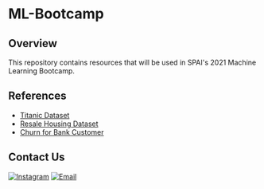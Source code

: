 # ML-Bootcamp
## Overview
This repository contains resources that will be used in SPAI's 2021 Machine Learning Bootcamp.

## References
- [Titanic Dataset](https://data.world/nrippner/titanic-disaster-dataset)
- [Resale Housing Dataset](https://data.gov.sg/dataset/resale-flat-prices)
- [Churn for Bank Customer](https://www.kaggle.com/mathchi/churn-for-bank-customers)

## Contact Us
<a href="https://www.instagram.com/spai.sp/"> <img alt="Instagram" src="https://img.shields.io/badge/SPAI.SP-%23E4405F.svg?style=for-the-badge&logo=Instagram&logoColor=white"/></a> <a href="mailto:SP_AI@ichat.sp.edu.sg"><img alt="Email" src="https://img.shields.io/badge/Email-SP_AI@iChat.sp.edu.sg-blue?style=for-the-badge"></a>
